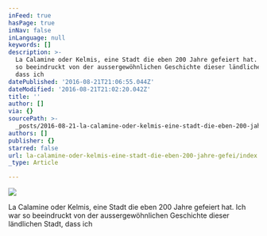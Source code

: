 ```yaml
---
inFeed: true
hasPage: true
inNav: false
inLanguage: null
keywords: []
description: >-
  La Calamine oder Kelmis, eine Stadt die eben 200 Jahre gefeiert hat. Ich war
  so beeindruckt von der aussergewöhnlichen Geschichte dieser ländlichen Stadt,
  dass ich 
datePublished: '2016-08-21T21:06:55.044Z'
dateModified: '2016-08-21T21:02:20.042Z'
title: ''
author: []
via: {}
sourcePath: >-
  _posts/2016-08-21-la-calamine-oder-kelmis-eine-stadt-die-eben-200-jahre-gefei.md
authors: []
publisher: {}
starred: false
url: la-calamine-oder-kelmis-eine-stadt-die-eben-200-jahre-gefei/index.html
_type: Article

---
```

![](https://the-grid-user-content.s3-us-west-2.amazonaws.com/a3898f13-bf0e-4da2-9d2a-34feaafb3f08.jpg)

La Calamine oder Kelmis, eine Stadt die eben 200 Jahre gefeiert hat. Ich war so beeindruckt von der aussergewöhnlichen Geschichte dieser ländlichen Stadt, dass ich